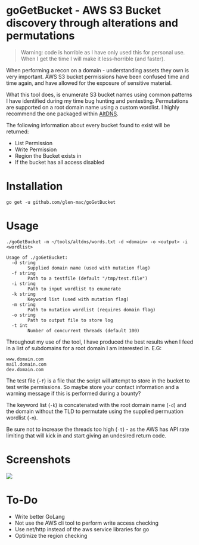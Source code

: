 # goGetBucket - AWS S3 Bucket discovery through alterations and permutations

> Warning: code is horrible as I have only used this for personal use. When I get the time I will make it less-horrible (and faster).

When performing a recon on a domain - understanding assets they own is very important. AWS S3 bucket permissions have been confused time and time again, and have allowed for the exposure of sensitive material.

What this tool does, is enumerate S3 bucket names using common patterns I have identified during my time bug hunting and pentesting. Permutations are supported on a root domain name using a custom wordlist. I highly recommend the one packaged within [AltDNS](https://github.com/infosec-au/altdns).

The following information about every bucket found to exist will be returned:
- List Permission
- Write Permission
- Region the Bucket exists in
- If the bucket has all access disabled

# Installation

```
go get -u github.com/glen-mac/goGetBucket
```

# Usage

`./goGetBucket -m ~/tools/altdns/words.txt -d <domain> -o <output> -i <wordlist>`


```
Usage of ./goGetBucket:
  -d string
        Supplied domain name (used with mutation flag)
  -f string
        Path to a testfile (default "/tmp/test.file")
  -i string
        Path to input wordlist to enumerate
  -k string
        Keyword list (used with mutation flag)
  -m string
        Path to mutation wordlist (requires domain flag)
  -o string
        Path to output file to store log
  -t int
        Number of concurrent threads (default 100)
```

Throughout my use of the tool, I have produced the best results when I feed in a list of subdomains for a root domain I am interested in. E.G:
```
www.domain.com
mail.domain.com
dev.domain.com
```

The test file (`-f`) is a file that the script will attempt to store in the bucket to test write permissions. So maybe store your contact information and a warning message if this is performed during a bounty?

The keyword list (`-k`) is concatenated with the root domain name (`-d`) and the domain without the TLD to permutate using the supplied permuation wordlist (`-m`).

Be sure not to increase the threads too high (`-t`) - as the AWS has API rate limiting that will kick in and start giving an undesired return code.

# Screenshots

<img src="https://i.imgur.com/ZeM5tzV.png">

# To-Do

- Write better GoLang
- Not use the AWS cli tool to perform write access checking
- Use net/http instead of the aws service libraries for go
- Optimize the region checking
